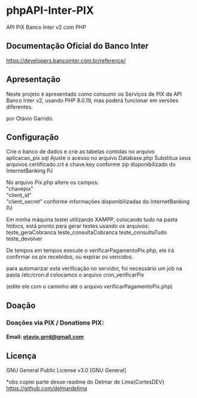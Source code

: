 # phpAPI-Inter-PIX
API PIX Banco Inter v2 com PHP

## Documentação Oficial do Banco Inter
https://developers.bancointer.com.br/reference/

## Apresentação 
Neste projeto é apresentado como consumir os Serviços de PIX da API Banco Inter v2, usando PHP  8.0.19, mas poderá funcionar em versões diferentes.

por Otávio Garrido.

## Configuração
Crie o banco de dados e crie as tabelas contidas no arquivo aplicacao_pix.sql
Ajuste o acesso no arquivo Database.php
Substitua seus arquivos certificado.crt e chave.key conforme zip disponibilizado do InternetBanking PJ

No arquivo Pix.php altere os campos:  
 "chavepix"     
 "client_id"    
 "client_secret"
 conforme informações disponibilizadas do InternetBanking PJ

Em minha máquina testei utilizando XAMPP, colocando tudo na pasta htdocs,
está pronto para gerar testes usando os arquivos:
teste_geraCobranca
teste_consultaCobranca
teste_consultaTudo
teste_devolver

De tempos em tempos execute o verificarPagamentoPix.php, ele irá confirmar os pix recebidos, ou expirar os vencidos.

para automarizar esta verificação no servidor, foi necessário um job
na pasta /etc/cron.d colocamos o arquivo cron_verificarPix

(edite ele com o caminho até o arquivo verificarPagamentoPix.php)

## Doação
### Doações via PIX / Donations PIX: 
#### Email: otavio.grrd@gmail.com



## Licença
GNU General Public License v3.0 [GNU General]



*obs copiei parte desse readme do Delmar de Lima(CortesDEV) https://github.com/delmardelima
